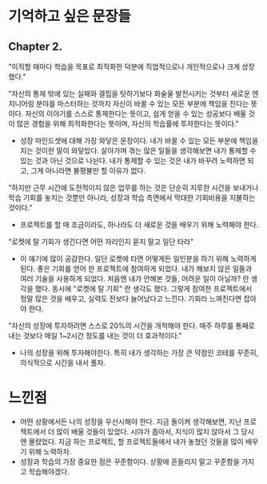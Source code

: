 # 기억하고 싶은 문장들

## Chapter 2.

"이직할 때마다 학습을 목표로 최적화한 덕분에 직업적으로나 개인적으로나 크게 성장했다."

"자신의 통제 밖에 있는 실패와 결핍을 탓하기보다 화술울 발전시키는 것부터 새로운 엔지니어링 분야를 마스터하는 것까지 자신이 바꿀 수 있는 모든 부분에 책임을 진다는 뜻이다. 자신의 이야기를 스스로 통제한다는 뜻이고, 쉽게 얻을 수 있는 성공보다 배울 것이 많은 경험을 위해 최적화한다는 뜻이며, 자신의 학습률에 투자한다는 뜻이다."

- 성장 마인드셋에 대해 가장 와닿은 문장이다. 내가 바꿀 수 있는 모든 부분에 책임을 지는 것이란 말이 와닿았다. 살아가며 겪는 많은 일들을 생각해보면 내가 통제할 수 있는 것과 아닌 것으로 나뉜다. 내가 통제할 수 있는 것은 내가 바꾸려 노력하면 되고, 그게 아니라면 불평불만 할 이유가 없다. 

"하지만 근무 시간에 도전적이지 않은 업무를 하는 것은 단순히 지루한 시간을 보내거나 학습 기회를 놓치는 것뿐만 아니라, 성장과 학습 측면에서 막대한 기회비용을 지불하는 것이다."

- 프로젝트를 할 때 조금이라도, 하나라도 더 새로운 것을 배우기 위해 노력해야 한다.

"로켓에 탈 기회가 생긴다면 어떤 자리인지 묻지 말고 일단 타라"

- 이 얘기에 많이 공감한다. 일단 로켓에 타면 어떻게든 일인분을 하기 위해 노력하게 된다. 좋은 기회를 얻어 한 프로젝트에 참여하게 되었다. 내가 해보지 않은 일들과 여러 기술을 사용하게 되었다. 처음엔 내가 안해본 것들, 어려운 일이 아닐까? 란 생각을 했다. 동시에 "로켓에 탈 기회" 란 생각도 했다. 그렇게 참여한 프로젝트에서 정말 많은 것을 배우고, 실력도 전보다 늘어났다고 느낀다. 기회라 느껴진다면 잡아야 한다. 

"자신의 성장에 투자하려면 스스로 20%의 시간을 개척해야 한다. 매주 하루를 통째로 내는 것보다 매일 1~2시간 정도를 내는 것이 더 효과적이다."

- 나의 성장을 위해 투자해야한다. 특히 내가 생각하는 가장 큰 약점인 코테를 꾸준히, 의식적으로 시간을 내서 풀자.

# 느낀점

- 어떤 상황에서든 나의 성장을 우선시해야 한다. 지금 돌이켜 생각해보면, 지난 프로젝트에서 더 많이 배울 것들이 있었다. 시야가 좁아서, 지식이 많지 않아서 그 당시엔 몰랐었다. 지금 하는 프로젝트, 할 프로젝트들에서 내가 놓쳤던 것들을 많이 배우기 위해 노력하자.
- 성장과 학습의 가장 중요한 점은 꾸준함이다. 상황에 흔들리지 말고 꾸준함을 가지고 학습해야겠다.

